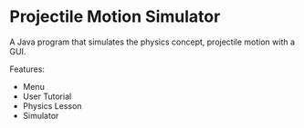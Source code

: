 # Projectile Motion Simulator 
A Java program that simulates the physics concept, projectile motion with a GUI. 

Features:
- Menu
- User Tutorial
- Physics Lesson
- Simulator
